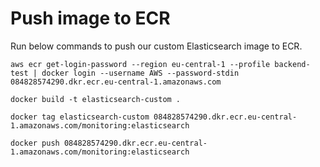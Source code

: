 # Push image to ECR
Run below commands to push our custom Elasticsearch image to ECR.
```
aws ecr get-login-password --region eu-central-1 --profile backend-test | docker login --username AWS --password-stdin 084828574290.dkr.ecr.eu-central-1.amazonaws.com
```

```
docker build -t elasticsearch-custom .
```

```
docker tag elasticsearch-custom 084828574290.dkr.ecr.eu-central-1.amazonaws.com/monitoring:elasticsearch
```

```
docker push 084828574290.dkr.ecr.eu-central-1.amazonaws.com/monitoring:elasticsearch
```